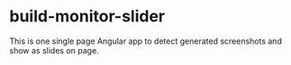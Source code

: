 build-monitor-slider
====================

This is one single page Angular app to detect generated screenshots and show as slides on page.
